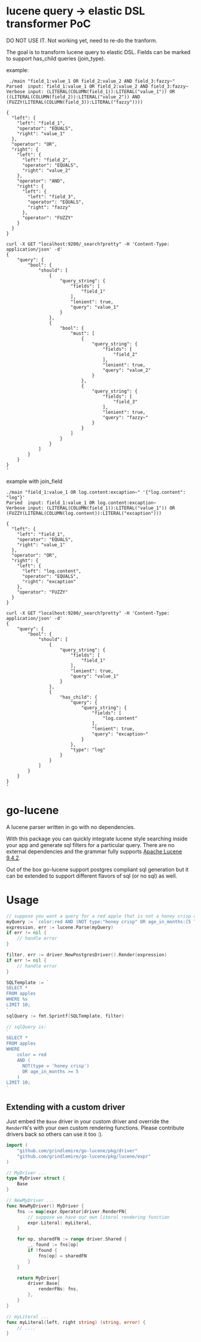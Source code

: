 # lucene query -> elastic DSL transformer PoC

DO NOT USE IT. Not working yet, need to re-do the tranform.


The goal is to transform lucene query to elastic DSL. Fields can be marked to support has\_child queries (join\_type).


example:
```
 ./main "field_1:value_1 OR field_2:value_2 AND field_3:fazzy~"
Parsed  input: field_1:value_1 OR field_2:value_2 AND field_3:fazzy~
Verbose input: (LITERAL(COLUMN(field_1)):LITERAL("value_1")) OR ((LITERAL(COLUMN(field_2)):LITERAL("value_2")) AND (FUZZY(LITERAL(COLUMN(field_3)):LITERAL("fazzy"))))

{
  "left": {
    "left": "field_1",
    "operator": "EQUALS",
    "right": "value_1"
  },
  "operator": "OR",
  "right": {
    "left": {
      "left": "field_2",
      "operator": "EQUALS",
      "right": "value_2"
    },
    "operator": "AND",
    "right": {
      "left": {
        "left": "field_3",
        "operator": "EQUALS",
        "right": "fazzy"
      },
      "operator": "FUZZY"
    }
  }
}

curl -X GET "localhost:9200/_search?pretty" -H 'Content-Type: application/json' -d'
{
    "query": {
        "bool": {
            "should": [
                {
                    "query_string": {
                        "fields": [
                            "field_1"
                        ],
                        "lenient": true,
                        "query": "value_1"
                    }
                },
                {
                    "bool": {
                        "must": [
                            {
                                "query_string": {
                                    "fields": [
                                        "field_2"
                                    ],
                                    "lenient": true,
                                    "query": "value_2"
                                }
                            },
                            {
                                "query_string": {
                                    "fields": [
                                        "field_3"
                                    ],
                                    "lenient": true,
                                    "query": "fazzy~"
                                }
                            }
                        ]
                    }
                }
            ]
        }
    }
}
'
```

example with join\_field
```
./main "field_1:value_1 OR log.content:excaption~" '{"log.content": "log"}'
Parsed  input: field_1:value_1 OR log.content:excaption~
Verbose input: (LITERAL(COLUMN(field_1)):LITERAL("value_1")) OR (FUZZY(LITERAL(COLUMN(log.content)):LITERAL("excaption")))

{
  "left": {
    "left": "field_1",
    "operator": "EQUALS",
    "right": "value_1"
  },
  "operator": "OR",
  "right": {
    "left": {
      "left": "log.content",
      "operator": "EQUALS",
      "right": "excaption"
    },
    "operator": "FUZZY"
  }
}

curl -X GET "localhost:9200/_search?pretty" -H 'Content-Type: application/json' -d'
{
    "query": {
        "bool": {
            "should": [
                {
                    "query_string": {
                        "fields": [
                            "field_1"
                        ],
                        "lenient": true,
                        "query": "value_1"
                    }
                },
                {
                    "has_child": {
                        "query": {
                            "query_string": {
                                "fields": [
                                    "log.content"
                                ],
                                "lenient": true,
                                "query": "excaption~"
                            }
                        },
                        "type": "log"
                    }
                }
            ]
        }
    }
}
'
```


# go-lucene

A lucene parser written in go with no dependencies.

With this package you can quickly integrate lucene style searching inside your app and generate sql filters for a particular query. There are no external dependencies and the grammar fully supports [Apache Lucene 9.4.2](https://lucene.apache.org/core/9_4_2/queryparser/org/apache/lucene/queryparser/classic/package-summary.html#package.description).

Out of the box go-lucene support postgres compliant sql generation but it can be extended to support different flavors of sql (or no sql) as well.

# Usage

```go
// suppose you want a query for a red apple that is not a honey crisp and is younger than 5 months old
myQuery := `color:red AND (NOT type:"honey crisp" OR age_in_months:[5 TO *])`
expression, err := lucene.Parse(myQuery)
if err != nil {
    // handle error
}

filter, err := driver.NewPostgresDriver().Render(expression)
if err != nil {
    // handle error
}

SQLTemplate := `
SELECT *
FROM apples
WHERE %s
LIMIT 10;
`
sqlQuery := fmt.Sprintf(SQLTemplate, filter)

// sqlQuery is:
`
SELECT *
FROM apples
WHERE
    color = red
    AND (
      NOT(type = 'honey crisp')
      OR age_in_months >= 5
    )
LIMIT 10;
`
```

## Extending with a custom driver

Just embed the `Base` driver in your custom driver and override the `RenderFN`'s with your own custom rendering functions. Please contribute drivers back so others can use it too :).

```Go
import (
    "github.com/grindlemire/go-lucene/pkg/driver"
    "github.com/grindlemire/go-lucene/pkg/lucene/expr"
)

// MyDriver ...
type MyDriver struct {
	Base
}

// NewMyDriver ...
func NewMyDriver() MyDriver {
	fns := map[expr.Operator]driver.RenderFN{
        // suppose we have our own literal rendering function
		expr.Literal: myLiteral,
	}

	for op, sharedFN := range driver.Shared {
		_, found := fns[op]
		if !found {
			fns[op] = sharedFN
		}
	}

	return MyDriver{
		driver.Base{
			renderFNs: fns,
		},
	}
}

// myLiteral ...
func myLiteral(left, right string) (string, error) {
    // ....
}
```
